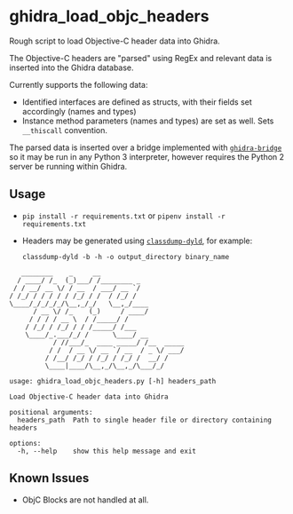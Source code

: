 # ghidra_load_objc_headers
Rough script to load Objective-C header data into Ghidra.

The Objective-C headers are "parsed" using RegEx and relevant data is inserted into the Ghidra database.

Currently supports the following data:
* Identified interfaces are defined as structs, with their fields set accordingly (names and types)
* Instance method parameters (names and types) are set as well. Sets `__thiscall` convention.

The parsed data is inserted over a bridge implemented with [`ghidra-bridge`](https://github.com/justfoxing/ghidra_bridge) so it may be run in any Python 3 interpreter, however requires the Python 2 server be running within Ghidra.

## Usage

* `pip install -r requirements.txt` or `pipenv install -r requirements.txt`
* Headers may be generated using [`classdump-dyld`](https://github.com/limneos/classdump-dyld), for example:
  
  ```
  classdump-dyld -b -h -o output_directory binary_name
  ```
  
```
   ________    _     __                     
  / ____/ /_  (_)___/ /________ _
 / / __/ __ \/ / __  / ___/ __ `/
/ /_/ / / / / / /_/ / /  / /_/ /
\____/_/_/_/_/\__,_/_/   \__,_/____
      / __ \/ /_    (_)     / ____/
     / / / / __ \  / /_____/ /
    / /_/ / /_/ / / /_____/ /___
    \____/_.___/_/ /      \____/ __
           / //___/_  ____ _____/ /__  _____
          / /  / __ \/ __ `/ __  / _ \/ ___/
         / /__/ /_/ / /_/ / /_/ /  __/ /
         \____|____/\__,_/\__,_/\___/_/

usage: ghidra_load_objc_headers.py [-h] headers_path

Load Objective-C header data into Ghidra

positional arguments:
  headers_path  Path to single header file or directory containing headers

options:
  -h, --help    show this help message and exit
  ```
  
## Known Issues
* ObjC Blocks are not handled at all.